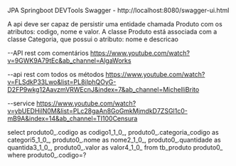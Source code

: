 JPA
Springboot
DEVTools
Swagger - http://localhost:8080/swagger-ui.html

A api deve ser capaz de persistir uma entidade chamada Produto com os atributos: codigo, nome e valor. 
A classe Produto está associada com a classe Categoria, que possui o atributo: nome e descricao


--API rest com comentários
https://www.youtube.com/watch?v=9GWK9A79tEc&ab_channel=AlgaWorks

--api rest com todos os métodos
https://www.youtube.com/watch?v=FLSdkP33Lwo&list=PL8iIphQOyG-D2FP9wkg12AavzmVRWEcnJ&index=7&ab_channel=MichelliBrito

--service
https://www.youtube.com/watch?v=ybUEDHilN0M&list=PLc28gaAn8GoGmkMjmdkD7ZSGl1c0-mB9A&index=14&ab_channel=TI100Censura

select 
	produto0_.codigo as codigo1_1_0_, 
	produto0_.categoria_codigo as categori5_1_0_, 
	produto0_.nome as nome2_1_0_, 
	produto0_.quantidade as quantida3_1_0_, 
	produto0_.valor as valor4_1_0_ 
from tb_produto produto0_ 
where produto0_.codigo=?